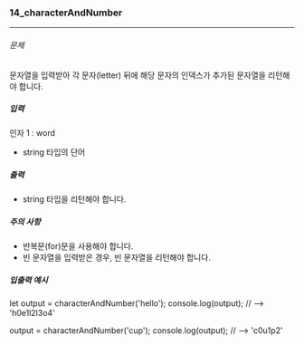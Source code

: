 ### 14_characterAndNumber

***

###### 문제 

문자열을 입력받아 각 문자(letter) 뒤에 해당 문자의 인덱스가 추가된 문자열을 리턴해야 합니다.

##### 입력

인자 1 : word
- string 타입의 단어

##### 출력

- string 타입을 리턴해야 합니다.

##### 주의 사항

- 반복문(for)문을 사용해야 합니다.
- 빈 문자열을 입력받은 경우, 빈 문자열을 리턴해야 합니다.

##### 입출력 예시

let output = characterAndNumber('hello');
console.log(output); // --> 'h0e1l2l3o4'

output = characterAndNumber('cup');
console.log(output); // --> 'c0u1p2'